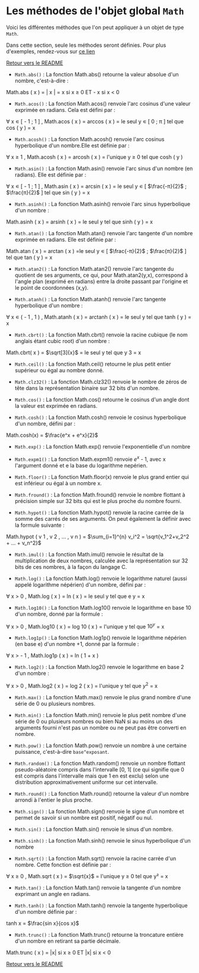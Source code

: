 # Les méthodes de l'objet global `Math`

Voici les différentes méthodes que l'on peut appliquer à un objet de type `Math`.

Dans cette section, seule les méthodes seront définies. Pour plus d'exemples, rendez-vous sur [ce lien](https://developer.mozilla.org/fr/docs/Web/JavaScript/Reference/Global_Objects/Math)

[Retour vers le README](https://github.com/CalcagnoLoic/aide_memoire/blob/main/README.md)

- `Math.abs()` : La fonction Math.abs() retourne la valeur absolue d'un nombre, c'est-à-dire :

Math.abs ( x ) = | x | =  x si x ≥ 0  ET  - x si x < 0


- `Math.acos()` : La fonction Math.acos() renvoie l'arc cosinus d'une valeur exprimée en radians. Cela est défini par :

∀ x ∊ [ - 1 ; 1 ] , Math.acos ( x ) = arccos ( x ) = le seul y ∊ [ 0 ; π ] tel que cos ( y ) = x 


- `Math.acosh()` : La fonction Math.acosh() renvoie l'arc cosinus hyperbolique d'un nombre.Elle est définie par :

∀ x ≥ 1 , Math.acosh ( x ) = arcosh ( x ) = l'unique y ≥ 0 tel que cosh ( y )

- `Math.asin()` : La fonction Math.asin() renvoie l'arc sinus d'un nombre (en radians). Elle est définie par :

∀ x ∊ [ - 1 ; 1 ] , Math.asin ( x ) = arcsin ( x ) = le seul y ∊ [ $\frac{-π}{2}$ ;  $\frac{π}{2}$ ] tel que sin ( y ) = x 

- `Math.asinh()` : La fonction Math.asinh() renvoie l'arc sinus hyperbolique d'un nombre :

Math.asinh ( x ) = arsinh ( x ) = le seul y tel que sinh ( y ) = x 

- `Math.atan()` : La fonction Math.atan() renvoie l'arc tangente d'un nombre exprimée en radians. Elle est définie par :

Math.atan ( x ) = arctan ( x ) =le seul y ∊ [ $\frac{-π}{2}$ ;  $\frac{π}{2}$ ] tel que tan ( y ) = x 

- `Math.atan2()` : La fonction Math.atan2() renvoie l'arc tangente du quotient de ses arguments, ce qui, pour Math.atan2(y,x), correspond à l'angle plan (exprimé en radians) entre la droite passant par l'origine et le point de coordonnées (x,y).

- `Math.atanh()` : La fonction Math.atanh() renvoie l'arc tangente hyperbolique d'un nombre :

∀ x ∊ ( - 1 , 1 ) , Math.atanh ( x ) = arctanh ( x ) = le seul y tel que tanh ( y ) = x 

- `Math.cbrt()` : La fonction Math.cbrt() renvoie la racine cubique (le nom anglais étant cubic root) d'un nombre :

Math.cbrt( x ) = $\sqrt[3]{x}$ = le seul y tel que y 3 = x 

- `Math.ceil()` : La fonction Math.ceil() retourne le plus petit entier supérieur ou égal au nombre donné.

- `Math.clz32()` : La fonction Math.clz32() renvoie le nombre de zéros de tête dans la représentation binaire sur 32 bits d'un nombre.

- `Math.cos()` : La fonction Math.cos() retourne le cosinus d'un angle dont la valeur est exprimée en radians.

- `Math.cosh()` : La fonction Math.cosh() renvoie le cosinus hyperbolique d'un nombre, défini par :

Math.cosh(x) = $\frac{e^x + e^x}{2}$

- `Math.exp()` : La fonction Math.exp() renvoie l'exponentielle d'un nombre 

- `Math.expm1()` : La fonction Math.expm1() renvoie $e^x$ - 1, avec x l'argument donné et e la base du logarithme nepérien.

- `Math.floor()` : La fonction Math.floor(x) renvoie le plus grand entier qui est inférieur ou égal à un nombre x.

- `Math.fround()` : La fonction Math.fround() renvoie le nombre flottant à précision simple sur 32 bits qui est le plus proche du nombre fourni.

- `Math.hypot()` : La fonction Math.hypot() renvoie la racine carrée de la somme des carrés de ses arguments. On peut également la définir avec la formule suivante :

 Math.hypot ( v 1 , v 2 , … , v n ) = $\sum_{i=1}^{n} v_i^2 = \sqrt{v_1^2+v_2^2 + ... + v_n^2}$

- `Math.imul()` : La fonction Math.imul() renvoie le résultat de la multiplication de deux nombres, calculée avec la représentation sur 32 bits de ces nombres, à la façon du langage C.

- `Math.log()` : La fonction Math.log() renvoie le logarithme naturel (aussi appelé logarithme népérien) d'un nombre, défini par :

∀ x > 0 , Math.log ( x ) = ln ( x ) = le seul y tel que e y = x 

- `Math.log10()` : La fonction Math.log10() renvoie le logarithme en base 10 d'un nombre, donné par la formule :

∀ x > 0 , Math.log10 ( x ) = log 10 ( x ) = l'unique y tel que $10^y$ = x 

- `Math.log1p()` : La fonction Math.log1p() renvoie le logarithme népérien (en base e) d'un nombre +1, donné par la formule :

∀ x > - 1 , Math.log1p ( x ) = ln ( 1 + x ) 

- `Math.log2()` : La fonction Math.log2() renvoie le logarithme en base 2 d'un nombre :

∀ x > 0 , Math.log2 ( x ) = log 2 ( x ) = l'unique y tel que $y^2$ = x 

- `Math.max()` : La fonction Math.max() renvoie le plus grand nombre d'une série de 0 ou plusieurs nombres.

- `Math.min()` : La fonction Math.min() renvoie le plus petit nombre d'une série de 0 ou plusieurs nombres ou bien NaN si au moins un des arguments fourni n'est pas un nombre ou ne peut pas être converti en nombre.

- `Math.pow()` : La fonction Math.pow() renvoie un nombre à une certaine puissance, c'est-à-dire `base^exposant`.

- `Math.random()` : La fonction Math.random() renvoie un nombre flottant pseudo-aléatoire compris dans l'intervalle [0, 1[ (ce qui signifie que 0 est compris dans l'intervalle mais que 1 en est exclu) selon une distribution approximativement uniforme sur cet intervalle.

- `Math.round()` : La fonction Math.round() retourne la valeur d'un nombre arrondi à l'entier le plus proche.

- `Math.sign()` : La fonction Math.sign() renvoie le signe d'un nombre et permet de savoir si un nombre est positif, négatif ou nul.

- `Math.sin()` : La fonction Math.sin() renvoie le sinus d'un nombre.

- `Math.sinh()` : La fonction Math.sinh() renvoie le sinus hyperbolique d'un nombre

- `Math.sqrt()` : La fonction Math.sqrt() renvoie la racine carrée d'un nombre. Cette fonction est définie par :

∀ x ≥ 0 , Math.sqrt ( x ) = $\sqrt{x}$ = l'unique y ≥ 0 tel que y² = x 

- `Math.tan()` : La fonction Math.tan() renvoie la tangente d'un nombre exprimant un angle en radians.

- `Math.tanh()` : La fonction Math.tanh() renvoie la tangente hyperbolique d'un nombre définie par :

tanh x = $\frac{sin x}{cos x}$

- `Math.trunc()` : La fonction Math.trunc() retourne la troncature entière d'un nombre en retirant sa partie décimale.

Math.trunc ( x ) = |x| si x ≥ 0  ET |x| si x < 0 

[Retour vers le README](https://github.com/CalcagnoLoic/aide_memoire/blob/main/README.md)